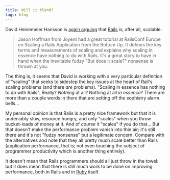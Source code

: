 ```yaml
---
title: Will it blend?
tags: blog
---
```


David Heinemeier Hansson is [again arguing](http://weblog.rubyonrails.com/2007/9/25/designing-scalable-architectures) that [Rails](http://www.wincent.com/wiki/Rails) is, after all, scalable:

> Jason Hoffman from Joyent had a great tutorial at RailsConf Europe on Scaling a Rails Application from the Bottom Up. It defines the key terms and measurements of scaling and explains why scaling in essence have nothing to do with Rails. It's a great story to have in hand when the inevitable fudzy "But does it scale?" nonsense is thrown at you.

The thing is, it seems that David is working with a very particular definition of "scaling" that seeks to sidestep the key issues at the heart of Rail's scaling problems (and there _are_ problems). "Scaling in essence has nothing to do with Rails". Really? _Nothing_ at all? Nothing at all _in essence_? There are more than a couple words in there that are setting off the sophistry alarm bells...

My personal opinion is that Rails is a pretty nice framework but that it is undeniably slow, resource hungry, and only "scales" when you throw bucket-loads of money at it. And of _course_ it "scales" if you do that... But that doesn't make the performance problem vanish into thin air; it's still there and it's not "fudzy nonsense" but a legitimate concern. Compare with the alternatives and note that they all pretty much scale better than Rails (application performance, that is; not even touching the subject of programmer productivity which is another thing entirely).

It doesn't mean that Rails programmers should all just throw in the towel: but it does mean that there is still much work to be done on improving performance, both in Rails and in [Ruby](http://www.wincent.com/wiki/Ruby) itself.
